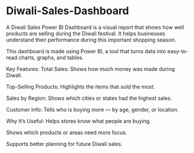 # Diwali-Sales-Dashboard
A Diwali Sales Power BI Dashboard is a visual report that shows how well products are selling during the Diwali festival. It helps businesses understand their performance during this important shopping season.

This dashboard is made using Power BI, a tool that turns data into easy-to-read charts, graphs, and tables.

Key Features:
Total Sales: Shows how much money was made during Diwali.

Top-Selling Products: Highlights the items that sold the most.

Sales by Region: Shows which cities or states had the highest sales.

Customer Info: Tells who is buying more — by age, gender, or location.


Why It’s Useful:
Helps stores know what people are buying.

Shows which products or areas need more focus.

Supports better planning for future Diwali sales.
